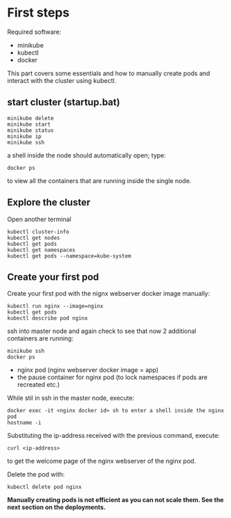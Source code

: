 # First steps
Required software:
- minikube
- kubectl
- docker

This part covers some essentials and how to manually create pods and interact with the cluster using kubectl.

## start cluster (startup.bat)
```
minikube delete 
minikube start 
minikube status 
minikube ip
minikube ssh
```
a shell inside the node should automatically open;
type:
```
docker ps
```
 to view all the containers that are running inside the single node.

## Explore the cluster 
Open another terminal
```
kubectl cluster-info 
kubectl get nodes 
kubectl get pods 
kubectl get namespaces
kubectl get pods --namespace=kube-system
```

## Create your first pod
Create your first pod with the nignx webserver docker image manually:

```
kubectl run nginx --image=nginx
kubectl get pods
kubectl describe pod nginx
```

ssh into master node and again check to see that now 2 additional containers are running:

```
minikube ssh
docker ps
```
- nginx pod (nginx webserver docker image = app)
- the pause container for nginx pod (to lock namespaces if pods are recreated etc.)

While stil in ssh in the master node, execute:
```
docker exec -it <nginx docker id> sh to enter a shell inside the nginx pod
hostname -i
```

Substituting the ip-address received with the previous command, execute:
```
curl <ip-address>
```
to get the welcome page of the nginx webserver of the nginx pod.

Delete the pod with: 
```
kubectl delete pod nginx
```


**Manually creating pods is not efficient as you can not scale them. See the next section on the deployments.**